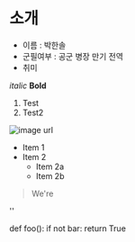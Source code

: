 # 소개


* 이름 : 박한솔
* 군필여부 : 공군 병장 만기 전역
* 취미

*italic*
**Bold**
1. Test
2. Test2

![image url](https://images.pexels.com/photos/2917382/pexels-photo-2917382.jpeg?cs=srgb&dl=pexels-jonathan-borba-2917382.jpg&fm=jpg)


* Item 1
* Item 2
  * Item 2a
  * Item 2b

> We're

'<addr>'


def foo():
    if not bar:
        return True
